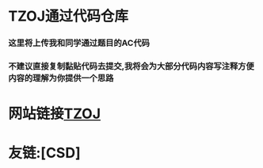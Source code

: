# TZOJ通过代码仓库
### 这里将上传我和同学通过题目的AC代码

### 不建议直接复制黏贴代码去提交,我将会为大部分代码内容写注释方便内容的理解为你提供一个思路

# 网站链接[TZOJ](http://www.tzcoder.cn/acmhome/welcome.do?method=index) 

# 友链:[CSD]
